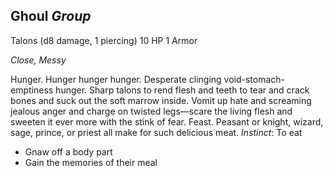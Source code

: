 ## Ghoul _Group_

Talons (d8 damage, 1 piercing) 10 HP 1 Armor

_Close, Messy_

Hunger. Hunger hunger hunger. Desperate clinging void-stomach-emptiness hunger. Sharp talons to rend flesh and teeth to tear and crack bones and suck out the soft marrow inside. Vomit up hate and screaming jealous anger and charge on twisted legs—scare the living flesh and sweeten it ever more with the stink of fear. Feast. Peasant or knight, wizard, sage, prince, or priest all make for such delicious meat. _Instinct_: To eat

-   Gnaw off a body part
-   Gain the memories of their meal
